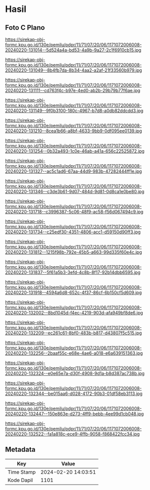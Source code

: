 # Hasil

## Foto C Plano

https://sirekap-obj-formc.kpu.go.id/130e/pemilu/pdpr/11/71/07/20/06/1171072006008-20240220-131014--5d524a4a-bd53-4a9b-9a27-2c1f6910cb15.jpg

https://sirekap-obj-formc.kpu.go.id/130e/pemilu/pdpr/11/71/07/20/06/1171072006008-20240220-131049--8b4fb7da-8b34-4aa2-a2af-21f33560b979.jpg

https://sirekap-obj-formc.kpu.go.id/130e/pemilu/pdpr/11/71/07/20/06/1171072006008-20240220-131111--cd763f4c-b97e-4ed0-ab2b-29b79b77f6ae.jpg

https://sirekap-obj-formc.kpu.go.id/130e/pemilu/pdpr/11/71/07/20/06/1171072006008-20240220-131149--9f0b3100-180c-4967-b7d8-a0db82ddcdd3.jpg

https://sirekap-obj-formc.kpu.go.id/130e/pemilu/pdpr/11/71/07/20/06/1171072006008-20240220-131210--8cea1b66-a8bf-4633-9bb9-0df095ee0139.jpg

https://sirekap-obj-formc.kpu.go.id/130e/pemilu/pdpr/11/71/07/20/06/1171072006008-20240220-131254--0b32a493-1c0e-46ab-a41a-656c22525872.jpg

https://sirekap-obj-formc.kpu.go.id/130e/pemilu/pdpr/11/71/07/20/06/1171072006008-20240220-131327--ac5c1ad6-67aa-44d9-983b-47282444ff1e.jpg

https://sirekap-obj-formc.kpu.go.id/130e/pemilu/pdpr/11/71/07/20/06/1171072006008-20240220-131346--c3de3b61-9d07-484d-9d81-0d8ca1e0be80.jpg

https://sirekap-obj-formc.kpu.go.id/130e/pemilu/pdpr/11/71/07/20/06/1171072006008-20240220-131718--c3996387-5c06-48f9-ac58-f56d067494c9.jpg

https://sirekap-obj-formc.kpu.go.id/130e/pemilu/pdpr/11/71/07/20/06/1171072006008-20240220-131734--c25edf30-4351-4806-acc1-d59150d90ff3.jpg

https://sirekap-obj-formc.kpu.go.id/130e/pemilu/pdpr/11/71/07/20/06/1171072006008-20240220-131812--1215f98b-792e-45b5-a663-99d335f60e4c.jpg

https://sirekap-obj-formc.kpu.go.id/130e/pemilu/pdpr/11/71/07/20/06/1171072006008-20240220-131837--5f61a5b3-3efd-4c8b-8f17-92b14dbb6595.jpg

https://sirekap-obj-formc.kpu.go.id/130e/pemilu/pdpr/11/71/07/20/06/1171072006008-20240220-131918--4594a6d8-652c-4f37-86cf-6b150cf5d609.jpg

https://sirekap-obj-formc.kpu.go.id/130e/pemilu/pdpr/11/71/07/20/06/1171072006008-20240220-132002--8bd1045d-f4ec-4219-903d-afa949bf8de6.jpg

https://sirekap-obj-formc.kpu.go.id/130e/pemilu/pdpr/11/71/07/20/06/1171072006008-20240220-132209--ec261c61-8bf0-483b-b817-d43807f5c515.jpg

https://sirekap-obj-formc.kpu.go.id/130e/pemilu/pdpr/11/71/07/20/06/1171072006008-20240220-132256--2baaf55c-e68e-4ae6-a018-e6a639151363.jpg

https://sirekap-obj-formc.kpu.go.id/130e/pemilu/pdpr/11/71/07/20/06/1171072006008-20240220-132324--e0e65e7a-d30f-4908-9d1a-b8d387ac738b.jpg

https://sirekap-obj-formc.kpu.go.id/130e/pemilu/pdpr/11/71/07/20/06/1171072006008-20240220-132344--be015aa6-d028-4172-90b3-01df58eb3113.jpg

https://sirekap-obj-formc.kpu.go.id/130e/pemilu/pdpr/11/71/07/20/06/1171072006008-20240220-132447--150e863e-d273-4ff9-bebb-4ee99d1cb048.jpg

https://sirekap-obj-formc.kpu.go.id/130e/pemilu/pdpr/11/71/07/20/06/1171072006008-20240220-132522--fa1a818c-ece9-4ffb-9058-f868422fcc34.jpg


## Metadata

| Key        | Value               |
| ---------- | ------------------- |
| Time Stamp | 2024-02-20 14:03:51 |
| Kode Dapil | 1101                |



